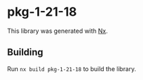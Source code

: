 # pkg-1-21-18

This library was generated with [Nx](https://nx.dev).

## Building

Run `nx build pkg-1-21-18` to build the library.
